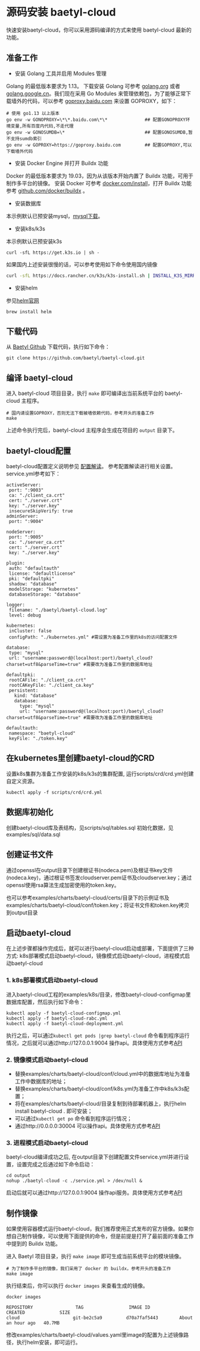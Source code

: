 # 源码安装 baetyl-cloud

快速安装baetyl-cloud，你可以采用源码编译的方式来使用 baetyl-cloud 最新的功能。

## 准备工作

- 安装 Golang 工具并启用 Modules 管理

Golang 的最低版本要求为 1.13。 下载安装 Golang 可参考 [golang.org](https://golang.org/dl/) 或者 [golang.google.cn](https://golang.google.cn/dl/)。我们现在采用 Go Modules 来管理依赖包，为了能够正常下载墙外的代码，可以参考 [goproxy.baidu.com](https://goproxy.baidu.com/) 来设置 GOPROXY，如下：

```shell
# 使用 go1.13 以上版本 
go env -w GONOPROXY=\*\*.baidu.com\*\*              ## 配置GONOPROXY环境变量,所有百度内代码,不走代理
go env -w GONOSUMDB=\*                              ## 配置GONOSUMDB,暂不支持sumdb索引
go env -w GOPROXY=https://goproxy.baidu.com         ## 配置GOPROXY,可以下载墙外代码
```

- 安装 Docker Engine 并打开 Buildx 功能

Docker 的最低版本要求为 19.03，因为从该版本开始内置了 Buildx 功能，可用于制作多平台的镜像。 安装 Docker 可参考 [docker.com/install](https://docs.docker.com/install/)，打开 Buildx 功能参考 [github.com/docker/buildx](https://github.com/docker/buildx) 。

- 安装数据库

本示例默认已预安装mysql，[mysql下载](https://dev.mysql.com/downloads/mysql/)。

- 安装k8s/k3s

本示例默认已预安装k3s
```shell
curl -sfL https://get.k3s.io | sh -
```
如果国内上述安装很慢的话，可以参考使用如下命令使用国内镜像
```bash
curl -sfL https://docs.rancher.cn/k3s/k3s-install.sh | INSTALL_K3S_MIRROR=cn sh -
```

- 安装helm

参见[helm官网](https://helm.sh/)

```shell
brew install helm
```

## 下载代码

从 [Baetyl Github](https://github.com/baetyl/baetyl-cloud) 下载代码，执行如下命令：

```shell
git clone https://github.com/baetyl/baetyl-cloud.git
```

## 编译 baetyl-cloud

进入 baetyl-cloud 项目目录，执行 `make` 即可编译出当前系统平台的 baetyl-cloud 主程序。

```shell
# 国内请设置GOPROXY，否则无法下载被墙依赖代码，参考开头的准备工作
make 
```

上述命令执行完后，baetyl-cloud 主程序会生成在项目的 `output` 目录下。

## baetyl-cloud配置

baetyl-cloud配置定义说明参见 [配置解读](./baetyl-cloud-config-interpretation.md)。
参考配置解读进行相关设置。service.yml参考如下：
 ```shell
activeServer:
  port: ":9003"
  ca: "./client_ca.crt"
  cert: "./server.crt"
  key: "./server.key"
  insecureSkipVerify: true
adminServer:
  port: ":9004"

nodeServer:
  port: ":9005"
  ca: "./server_ca.crt"
  cert: "./server.crt"
  key: "./server.key"

plugin: 
  auth: "defaultauth"
  license: "defaultlicense"
  pki: "defaultpki"
  shadow: "database"
  modelStorage: "kubernetes"
  databaseStorage: "database"

logger:
  filename: "./baetyl/baetyl-cloud.log"
  level: debug

kubernetes:
  inCluster: false
  configPath: "./kubernetes.yml" #需设置为准备工作里的k8s的访问配置文件

database:
  type: "mysql"
  url: "username:password@(localhost:port)/baetyl_cloud?charset=utf8&parseTime=true" #需要改为准备工作里的数据库地址

defaultpki:
  rootCAFile: "./client_ca.crt"
  rootCAKeyFile: "./client_ca.key"
  persistent:
    kind: "database"
    database:
      type: "mysql"
      url: "username:password@(localhost:port)/baetyl_cloud?charset=utf8&parseTime=true" #需要改为准备工作里的数据库地址
       
defaultauth:
  namespace: "baetyl-cloud"
  keyFile: "./token.key"
```


## 在kubernetes里创建baetyl-cloud的CRD

设置k8s集群为准备工作安装的k8s/k3s的集群配置, 运行scripts/crd/crd.yml创建自定义资源。

```shell
kubectl apply -f scripts/crd/crd.yml
```

## 数据库初始化

创建baetyl-cloud库及表结构，见scripts/sql/tables.sql
初始化数据，见examples/sql/data.sql

## 创建证书文件

通过openssl在output目录下创建根证书(nodeca.pem)及根证书key文件(nodeca.key)，通过根证书签发cloudserver.pem证书及cloudserver.key；通过openssl使用rsa算法生成加密使用的token.key。

也可以参考examples/charts/baetyl-cloud/certs/目录下的示例证书及examples/charts/baetyl-cloud/conf/token.key；将证书文件和token.key拷贝到output目录

## 启动baetyl-cloud

在上述步骤都操作完成后，就可以进行baetyl-cloud启动或部署，下面提供了三种方式: k8s部署模式启动baetyl-cloud，镜像模式启动baetyl-cloud，进程模式启动baetyl-cloud

### 1. k8s部署模式启动baetyl-cloud

进入baetyl-cloud工程的examples/k8s/目录，修改baetyl-cloud-configmap里数据库配置，然后执行如下命令：

```shell
kubectl apply -f baetyl-cloud-configmap.yml
kubectl apply -f baetyl-cloud-rabc.yml
kubectl apply -f baetyl-cloud-deployment.yml
```

执行之后，可以通过`kubectl get pods |grep baetyl-cloud` 命令看到程序运行情况，之后就可以通过http://127.0.0.1:9004 操作api。具体使用方式参考[API](./api.md)

### 2. 镜像模式启动baetyl-cloud

* 替换examples/charts/baetyl-cloud/conf/cloud.yml中的数据库地址为准备工作中数据库的地址；
* 替换examples/charts/baetyl-cloud/conf/k8s.yml为准备工作中k8s/k3s配置；
* 将在examples/charts/baetyl-cloud/目录复制到待部署机器上，执行helm install baetyl-cloud . 即可安装；
* 可以通过`kubectl get po` 命令看到程序运行情况；
* 通过http://0.0.0.0:30004 可以操作api。具体使用方式参考[API](./api.md)

### 3. 进程模式启动baetyl-cloud

baetyl-cloud编译成功之后, 在output目录下创建配置文件service.yml并进行设置，设置完成之后通过如下命令启动：

```shell
cd output
nohup ./baetyl-cloud -c ./service.yml > /dev/null &
```
启动后就可以通过http://127.0.0.1:9004 操作api服务。具体使用方式参考[API](./api.md)

## 制作镜像

如果使用容器模式运行baetyl-cloud，我们推荐使用正式发布的官方镜像。如果你想自己制作镜像，可以使用下面提供的命令，但是前提是打开了最前面的准备工作中提到的 Buildx 功能。

进入 Baetyl 项目目录，执行 `make image` 即可生成当前系统平台的模块镜像。

```shell
# 为了制作多平台的镜像，我们采用了 docker 的 buildx，参考开头的准备工作
make image
```

执行结束后，你可以执行 `docker images` 来查看生成的镜像。

```shell
docker images

REPOSITORY                TAG                 IMAGE ID            CREATED             SIZE
cloud                    git-be2c5a9         d70a7faf5443        About an hour ago   40.7MB
```
修改examples/charts/baetyl-cloud/values.yaml里image的配置为上述镜像路径，执行helm安装，即可运行。
